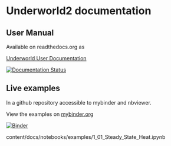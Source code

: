 # Underworld2 documentation

## User Manual

Available on readthedocs.org as

[Underworld User Documentation](https://geodynamics-with-underworld.readthedocs.io/en/latest)


[![Documentation Status](https://readthedocs.org/projects/geodynamics-with-underworld/badge/?version=latest)](https://geodynamics-with-underworld.readthedocs.io/en/latest/?badge=latest)


## Live examples
In a github repository accessible to mybinder and nbviewer.

View the examples on [mybinder.org](https://mybinder.org/v2/gh/underworldcode/underworld2-documentation/master?filepath=content/docs/notebooks/examples/1_01_Steady_State_Heat.ipynb)

[![Binder](https://mybinder.org/badge.svg)](https://mybinder.org/v2/gh/underworldcode/underworld2-documentation/master)


content/docs/notebooks/examples/1_01_Steady_State_Heat.ipynb
